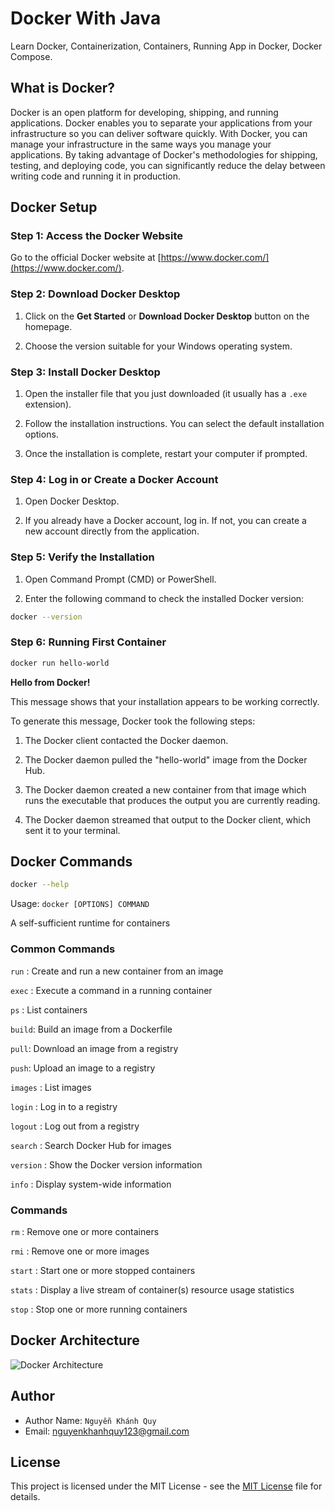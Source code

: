 # Docker With Java

Learn Docker, Containerization, Containers, Running App in Docker, Docker Compose.

## What is Docker?

Docker is an open platform for developing, shipping, and running applications. Docker enables you to separate your applications from your infrastructure so you can deliver software quickly. With Docker, you can manage your infrastructure in the same ways you manage your applications. By taking advantage of Docker's methodologies for shipping, testing, and deploying code, you can significantly reduce the delay between writing code and running it in production.

## Docker Setup

### Step 1: Access the Docker Website

Go to the official Docker website at [https://www.docker.com/](https://www.docker.com/).

### Step 2: Download Docker Desktop

1. Click on the **Get Started** or **Download Docker Desktop** button on the homepage.

1. Choose the version suitable for your Windows operating system.

### Step 3: Install Docker Desktop

1. Open the installer file that you just downloaded (it usually has a `.exe` extension).

1. Follow the installation instructions. You can select the default installation options.

1. Once the installation is complete, restart your computer if prompted.

### Step 4: Log in or Create a Docker Account

1. Open Docker Desktop.

1. If you already have a Docker account, log in. If not, you can create a new account directly from the application.

### Step 5: Verify the Installation

1. Open Command Prompt (CMD) or PowerShell.

1. Enter the following command to check the installed Docker version:

```sh
docker --version
```

### Step 6: Running First Container

```sh
docker run hello-world
```

**Hello from Docker!**

This message shows that your installation appears to be working correctly.

To generate this message, Docker took the following steps:

1. The Docker client contacted the Docker daemon.

1. The Docker daemon pulled the "hello-world" image from the Docker Hub.

1. The Docker daemon created a new container from that image which runs the executable that produces the output you are currently reading.

1. The Docker daemon streamed that output to the Docker client, which sent it to your terminal.

## Docker Commands

```sh
docker --help
```

Usage:  `docker [OPTIONS] COMMAND`

A self-sufficient runtime for containers

### Common Commands

`run` : Create and run a new container from an image

`exec` : Execute a command in a running container

`ps` : List containers

`build`: Build an image from a Dockerfile

`pull`: Download an image from a registry

`push`: Upload an image to a registry

`images` : List images

`login` : Log in to a registry

`logout` : Log out from a registry

`search` : Search Docker Hub for images

`version` : Show the Docker version information

`info` : Display system-wide information

### Commands

`rm` : Remove one or more containers

`rmi` : Remove one or more images

`start` : Start one or more stopped containers

`stats` : Display a live stream of container(s) resource usage statistics

`stop` : Stop one or more running containers

## Docker Architecture

![Docker Architecture](https://docs.docker.com/get-started/images/docker-architecture.webp)

## Author

- Author Name: `Nguyễn Khánh Quy`
- Email: <nguyenkhanhquy123@gmail.com>

## License

This project is licensed under the MIT License - see the [MIT License](https://github.com/nguyenkhanhquy/docker-with-java/blob/main/LICENSE) file for details.
